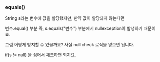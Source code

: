 ### equals()

String s라는 변수에 값을 할당했지만, 만약 값이 할당되지 않는다면 

변수.equal() 부분 즉, s.equals("변수") 부분에서 nullexception이 발생하기 때문이죠.

 

그럼 어떻게 방지할 수 있을까요? 사실 null check 로직을 넣으면 됩니다.

if(s != null) 을 심어서 체크하면 되지요.
